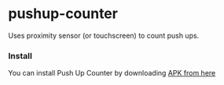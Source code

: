 pushup-counter
==============

Uses proximity sensor (or touchscreen) to count push ups.

### Install ###
You can install Push Up Counter by downloading [APK from here](https://github.com/SPython/pushup-counter/releases/download/v1.1/PushUpCounter-release.apk)
